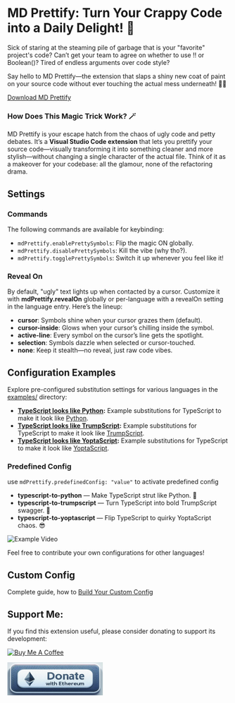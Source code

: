 # MD Prettify: Turn Your Crappy Code into a Daily Delight! 🎉

Sick of staring at the steaming pile of garbage that is your "favorite" project's code? 
Can’t get your team to agree on whether to use !! or Boolean()? 
Tired of endless arguments over code style? 

Say hello to MD Prettify—the extension that slaps a shiny new coat of paint on your source code without ever touching the actual mess underneath! 🎨✨

[Download MD Prettify](https://marketplace.visualstudio.com/items?itemName=drboria.md-prettify)

### How Does This Magic Trick Work? 🪄

MD Prettify is your escape hatch from the chaos of ugly code and petty debates. 
It’s a **Visual Studio Code extension** that lets you prettify your source code—visually transforming it into something cleaner and more stylish—without changing a single character of the actual file. 
Think of it as a makeover for your codebase: all the glamour, none of the refactoring drama.

## Settings

### Commands

The following commands are available for keybinding:
* `mdPrettify.enablePrettySymbols`: Flip the magic ON globally.
* `mdPrettify.disablePrettySymbols`: Kill the vibe (why tho?).
* `mdPrettify.togglePrettySymbols`: Switch it up whenever you feel like it!

### Reveal On

By default, "ugly" text lights up when contacted by a cursor. 
Customize it with **mdPrettify.revealOn** globally or per-language with a revealOn setting in the language entry. Here’s the lineup:

*  **cursor**: Symbols shine when your cursor grazes them (default).
*  **cursor-inside**: Glows when your cursor’s chilling inside the symbol.
*  **active-line**: Every symbol on the cursor’s line gets the spotlight.
*  **selection**: Symbols dazzle when selected or cursor-touched.
*  **none**: Keep it stealth—no reveal, just raw code vibes.

## Configuration Examples

Explore pre-configured substitution settings for various languages in the [examples/](./examples) directory:


*   **[TypeScript looks like Python](./examples/typescript-to-python.json):** Example substitutions for TypeScript to make it look like [Python](https://docs.python.org/3/tutorial/index.html).
*   **[TypeScript looks like TrumpScript](./examples/typescript-to-python.json):** Example substitutions for TypeScript to make it look like [TrumpScript](https://github.com/samshadwell/TrumpScript).
*   **[TypeScript looks like YoptaScript](./examples/typescript-to-yoptascript.json):** Example substitutions for TypeScript to make it look like [YoptaScript](https://github.com/samgozman/YoptaScript).

### Predefined Config
use ```mdPrettify.predefinedConfig: "value"``` to activate predefined config

* **typescript-to-python** — Make TypeScript strut like Python. 🐍
* **typescript-to-trumpscript** — Turn TypeScript into bold TrumpScript swagger. 🦁
* **typescript-to-yoptascript** — Flip TypeScript to quirky YoptaScript chaos. 😎

![Example Video](./examples/example.gif)

Feel free to contribute your own configurations for other languages!


## Custom Config

Complete guide, how to [Build Your Custom Config](./examples/custom-config.md)

## Support Me:

If you find this extension useful, please consider donating to support its development:

<a href="https://www.buymeacoffee.com/miki_du" target="_blank"><img src="https://cdn.buymeacoffee.com/buttons/v2/default-yellow.png" alt="Buy Me A Coffee" style="height: 60px !important;width: 217px !important;" ></a>

<a href="https://etherscan.io/address/0x1A3471C0Fa1b8512b5423d3Bd715560639AF04Ea" target="_blank"><img src="img/eth.png" alt="Donate with Ethereum" style="height: 75px !important;width: 217px !important;" ></a>
